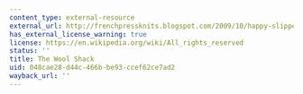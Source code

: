 ```yaml
---
content_type: external-resource
external_url: http://frenchpressknits.blogspot.com/2009/10/happy-slipper-day.html
has_external_license_warning: true
license: https://en.wikipedia.org/wiki/All_rights_reserved
status: ''
title: The Wool Shack
uid: 048cae28-d44c-466b-be93-ccef62ce7ad2
wayback_url: ''
---
```


